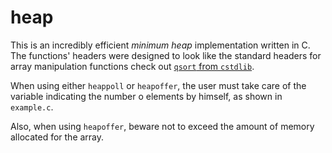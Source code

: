 # heap
This is an incredibly efficient *minimum heap* implementation written in C. The functions' headers were designed to look like the standard headers for array manipulation functions check out [`qsort` from `cstdlib`](http://www.cplusplus.com/reference/cstdlib/qsort/).

When using either `heappoll` or `heapoffer`, the user must take care of the variable indicating the number o elements by himself, as shown in `example.c`.

Also, when using `heapoffer`, beware not to exceed the amount of memory allocated for the array.
